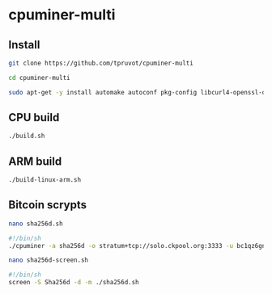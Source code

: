 # cpuminer-multi

## Install

```bash
git clone https://github.com/tpruvot/cpuminer-multi
```

```bash
cd cpuminer-multi
```

```bash
sudo apt-get -y install automake autoconf pkg-config libcurl4-openssl-dev libjansson-dev libssl-dev libgmp-dev zlib1g-dev make g++
```

## CPU build

```bash
./build.sh
```

## ARM build

```bash
./build-linux-arm.sh
```


## Bitcoin scrypts

```bash
nano sha256d.sh
```

```bash
#!/bin/sh
./cpuminer -a sha256d -o stratum+tcp://solo.ckpool.org:3333 -u bc1qz6gngx7enztkj0fqd9gqhmmlpqpf82xzlscufz.Lenovo --timeout 120 -p x
```

```bash
nano sha256d-screen.sh
```

```bash
#!/bin/sh
screen -S Sha256d -d -m ./sha256d.sh
```
